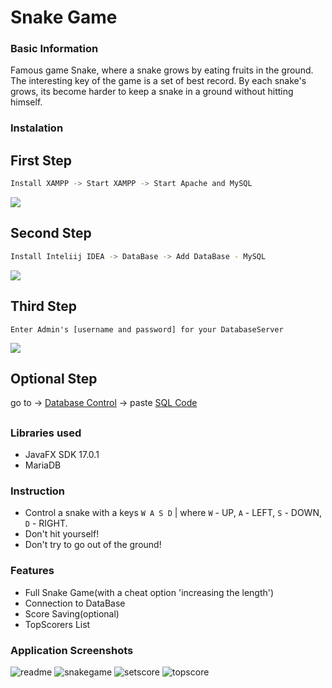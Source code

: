 # Snake Game

### Basic Information
Famous game Snake, where a snake grows by eating fruits in the ground.
The interesting key of the game is a set of best record. By each snake's grows, its become harder to keep a snake in a ground without hitting himself.

### Instalation


## First Step
```bash
Install XAMPP -> Start XAMPP -> Start Apache and MySQL
```
<img src="https://github.com/fn-devX/java-snake-game/blob/main/Screenshots/XAMPPStart.png" />



## Second Step
```bash
Install Inteliij IDEA -> DataBase -> Add DataBase - MySQL
```
<img src="https://github.com/fn-devX/java-snake-game/blob/main/Screenshots/InteliijDB1.png" />



## Third Step
```
Enter Admin's [username and password] for your DatabaseServer
```
<img src="https://github.com/fn-devX/java-snake-game/blob/main/Screenshots/InteliijDB2.png" />

## Optional Step

go to -> [Database Control](http://localhost/phpmyadmin/index.php?route=/server/sql) -> paste [SQL Code](https://github.com/fn-devX/java-snake-game/tree/main/sql)
## 

### Libraries used
- JavaFX SDK 17.0.1
- MariaDB

### Instruction
- Control a snake with a keys `W A S D` | where `W` - UP, `A` - LEFT, `S` - DOWN, `D` - RIGHT.
- Don't hit yourself!
- Don't try to go out of the ground!

### Features
- Full Snake Game(with a cheat option 'increasing the length')
- Connection to DataBase
- Score Saving(optional)
- TopScorers List

### Application Screenshots
![readme](https://github.com/fn-devX/java-snake-game/blob/main/Screenshots/readme.png)
![snakegame](https://github.com/fn-devX/java-snake-game/blob/main/Screenshots/snakegame.png)
![setscore](https://github.com/fn-devX/java-snake-game/blob/main/Screenshots/setscore.png)
![topscore](https://github.com/fn-devX/java-snake-game/blob/main/Screenshots/topscore.png)

